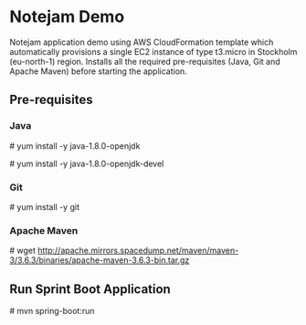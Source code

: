# Notejam Demo
Notejam application demo using AWS CloudFormation template which automatically provisions a single EC2 instance of type t3.micro in Stockholm (eu-north-1) region.  Installs all the required pre-requisites (Java, Git and Apache Maven) before starting the application.

## Pre-requisites
### Java
\# yum install -y java-1.8.0-openjdk

\# yum install -y java-1.8.0-openjdk-devel

### Git
\# yum install -y git

### Apache Maven
\# wget http://apache.mirrors.spacedump.net/maven/maven-3/3.6.3/binaries/apache-maven-3.6.3-bin.tar.gz

## Run Sprint Boot Application
\# mvn spring-boot:run
